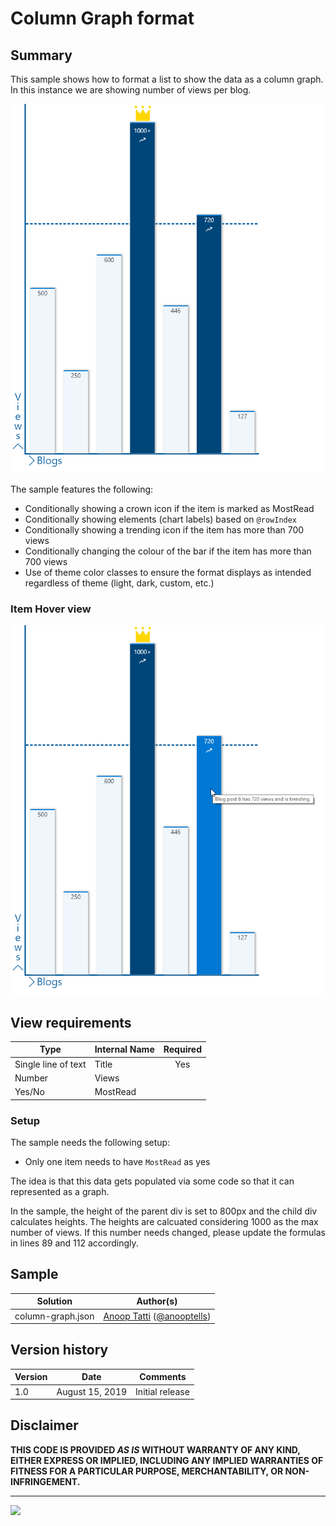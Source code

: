 # Column Graph format

## Summary

This sample shows how to format a list to show the data as a column graph. In this instance we are showing number of views per blog.

![screenshot of the sample](./assets/screenshot.png)

The sample features the following:
- Conditionally showing a crown icon if the item is marked as MostRead
- Conditionally showing elements (chart labels) based on `@rowIndex`
- Conditionally showing a trending icon if the item has more than 700 views
- Conditionally changing the colour of the bar if the item has more than 700 views
- Use of theme color classes to ensure the format displays as intended regardless of theme (light, dark, custom, etc.)

### Item Hover view
![Column Graph with Title Screenshot](./assets/columngraph_with_title.png)

## View requirements

|Type|Internal Name|Required|
|---|---|:---:|
|Single line of text|Title|Yes|
|Number|Views||
|Yes/No|MostRead||

### Setup

The sample needs the following setup:
- Only one item needs to have `MostRead` as yes

The idea is that this data gets populated via some code so that it can represented as a graph.

In the sample, the height of the parent div is set to 800px and the child div calculates heights. The heights are calcuated considering 1000 as the max number of views. If this number needs changed, please update the formulas in lines 89 and 112 accordingly.

## Sample

Solution|Author(s)
--------|---------
column-graph.json | [Anoop Tatti](https://github.com/anoopt) ([@anooptells](https://twitter.com/anooptells))

## Version history

Version|Date|Comments
-------|----|--------
1.0|August 15, 2019 |Initial release

## Disclaimer
**THIS CODE IS PROVIDED *AS IS* WITHOUT WARRANTY OF ANY KIND, EITHER EXPRESS OR IMPLIED, INCLUDING ANY IMPLIED WARRANTIES OF FITNESS FOR A PARTICULAR PURPOSE, MERCHANTABILITY, OR NON-INFRINGEMENT.**

---

<img src="https://pnptelemetry.azurewebsites.net/list-formatting/view-samples/column-graph" />
